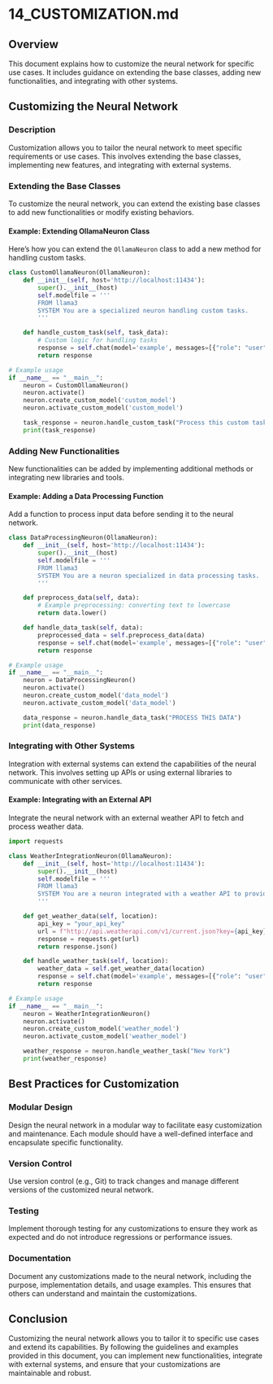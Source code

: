 # 14_CUSTOMIZATION.md

## Overview

This document explains how to customize the neural network for specific use cases. It includes guidance on extending the base classes, adding new functionalities, and integrating with other systems.

## Customizing the Neural Network

### Description

Customization allows you to tailor the neural network to meet specific requirements or use cases. This involves extending the base classes, implementing new features, and integrating with external systems.

### Extending the Base Classes

To customize the neural network, you can extend the existing base classes to add new functionalities or modify existing behaviors.

#### Example: Extending OllamaNeuron Class

Here’s how you can extend the `OllamaNeuron` class to add a new method for handling custom tasks.

```python
class CustomOllamaNeuron(OllamaNeuron):
    def __init__(self, host='http://localhost:11434'):
        super().__init__(host)
        self.modelfile = '''
        FROM llama3
        SYSTEM You are a specialized neuron handling custom tasks.
        '''

    def handle_custom_task(self, task_data):
        # Custom logic for handling tasks
        response = self.chat(model='example', messages=[{"role": "user", "content": task_data}])
        return response

# Example usage
if __name__ == "__main__":
    neuron = CustomOllamaNeuron()
    neuron.activate()
    neuron.create_custom_model('custom_model')
    neuron.activate_custom_model('custom_model')

    task_response = neuron.handle_custom_task("Process this custom task")
    print(task_response)
```

### Adding New Functionalities

New functionalities can be added by implementing additional methods or integrating new libraries and tools.

#### Example: Adding a Data Processing Function

Add a function to process input data before sending it to the neural network.

```python
class DataProcessingNeuron(OllamaNeuron):
    def __init__(self, host='http://localhost:11434'):
        super().__init__(host)
        self.modelfile = '''
        FROM llama3
        SYSTEM You are a neuron specialized in data processing tasks.
        '''

    def preprocess_data(self, data):
        # Example preprocessing: converting text to lowercase
        return data.lower()

    def handle_data_task(self, data):
        preprocessed_data = self.preprocess_data(data)
        response = self.chat(model='example', messages=[{"role": "user", "content": preprocessed_data}])
        return response

# Example usage
if __name__ == "__main__":
    neuron = DataProcessingNeuron()
    neuron.activate()
    neuron.create_custom_model('data_model')
    neuron.activate_custom_model('data_model')

    data_response = neuron.handle_data_task("PROCESS THIS DATA")
    print(data_response)
```

### Integrating with Other Systems

Integration with external systems can extend the capabilities of the neural network. This involves setting up APIs or using external libraries to communicate with other services.

#### Example: Integrating with an External API

Integrate the neural network with an external weather API to fetch and process weather data.

```python
import requests

class WeatherIntegrationNeuron(OllamaNeuron):
    def __init__(self, host='http://localhost:11434'):
        super().__init__(host)
        self.modelfile = '''
        FROM llama3
        SYSTEM You are a neuron integrated with a weather API to provide weather updates.
        '''

    def get_weather_data(self, location):
        api_key = "your_api_key"
        url = f"http://api.weatherapi.com/v1/current.json?key={api_key}&q={location}"
        response = requests.get(url)
        return response.json()

    def handle_weather_task(self, location):
        weather_data = self.get_weather_data(location)
        response = self.chat(model='example', messages=[{"role": "user", "content": str(weather_data)}])
        return response

# Example usage
if __name__ == "__main__":
    neuron = WeatherIntegrationNeuron()
    neuron.activate()
    neuron.create_custom_model('weather_model')
    neuron.activate_custom_model('weather_model')

    weather_response = neuron.handle_weather_task("New York")
    print(weather_response)
```

## Best Practices for Customization

### Modular Design

Design the neural network in a modular way to facilitate easy customization and maintenance. Each module should have a well-defined interface and encapsulate specific functionality.

### Version Control

Use version control (e.g., Git) to track changes and manage different versions of the customized neural network.

### Testing

Implement thorough testing for any customizations to ensure they work as expected and do not introduce regressions or performance issues.

### Documentation

Document any customizations made to the neural network, including the purpose, implementation details, and usage examples. This ensures that others can understand and maintain the customizations.

## Conclusion

Customizing the neural network allows you to tailor it to specific use cases and extend its capabilities. By following the guidelines and examples provided in this document, you can implement new functionalities, integrate with external systems, and ensure that your customizations are maintainable and robust.